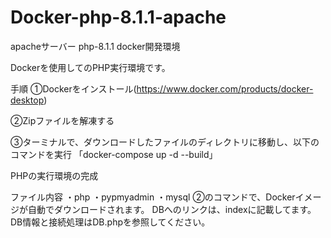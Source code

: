 # Docker-php-8.1.1-apache
apacheサーバー php-8.1.1 docker開発環境

Dockerを使用してのPHP実行環境です。

手順
①Dockerをインストール(https://www.docker.com/products/docker-desktop)

②Zipファイルを解凍する

③ターミナルで、ダウンロードしたファイルのディレクトリに移動し、以下のコマンドを実行
「docker-compose up -d --build」



PHPの実行環境の完成

ファイル内容
・php
・pypmyadmin
・mysql
②のコマンドで、Dockerイメージが自動でダウンロードされます。
DBへのリンクは、indexに記載してます。DB情報と接続処理はDB.phpを参照してください。
